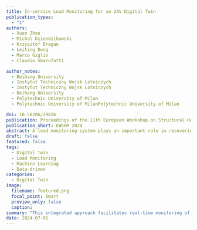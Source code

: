 ```yaml
---
title: In-service Load Monitoring for an UAV Digital Twin
publication_types:
  - "1"
authors:
  - Xuan Zhou
  - Michal Dziendzikowski
  - Krzysztof Dragan
  - Leiting Dong
  - Marco Giglio
  - Claudio Sbarufatti

author_notes:
  - Beihang University
  - Instytut Techniczny Wojsk Lotniczych
  - Instytut Techniczny Wojsk Lotniczych
  - Beihang University
  - Polytechnic University of Milan
  - Polytechnic University of MilanPolytechnic University of Milan

doi: 10.58286/29826
publication: Proceedings of the 11th European Workshop on Structural Health Monitoring (EWSHM 2024)
publication_short: EWSHM 2024
abstract: A load monitoring system plays an important role in recovering the actual load spectra of aeronautical structures, contributing to the online evolution of airframe digital twins. In scenarios where many aircrafts lack on-board strain sensors during the service phase, yet some strain data is available during the test flight phase, our innovative approach utilises deep learning-based flight-strain prediction and an inverse-direct approach for in-service load monitoring. Initially, a deep learning approach is employed during the test flight prior to service to establish a flight parameter-strain prediction model. This model, incorporating time series features of flight and strain data, exhibits superior predictive accuracy compared to traditional regression methods. Moving into the subsequent service phase, the flight parameterstrain prediction model seamlessly integrates with an inverse-direct load monitoring method. This integrated approach facilitates real-time monitoring of full-field load distribution, relying solely on flight parameters. Validation of the approach utilises flight test data from an unmanned aerial vehicle, revealing better performance compared with the strain-measurement-based method. Notably, our method's efficacy extends across diverse aircraft types, as it does not rely on on-board strain sensors during the service phase.
draft: false
featured: false
tags:
  - Digital Twin
  - Load Monitoring
  - Machine Learning
  - Data-driven
categories:
  - Digital Twin
image:
  filename: featured.png
  focal_point: Smart
  preview_only: false
  caption: 
summary: "This integrated approach facilitates real-time monitoring of full-field load distribution, relying solely on flight parameters."
date: 2024-07-01
---
```

